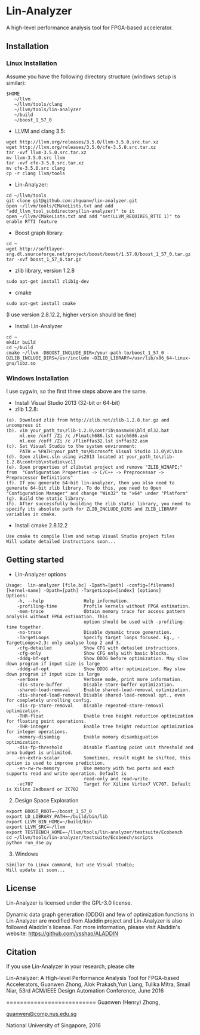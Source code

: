 # Lin-Analyzer

A high-level performance analysis tool for FPGA-based accelerator.

## Installation
### Linux Installation

Assume you have the following directory structure (windows setup is similar):
```
$HOME
   ~/llvm
   ~/llvm/tools/clang
   ~/llvm/tools/lin-analyzer
   ~/build
   ~/boost_1_57_0
```

* LLVM and clang 3.5: 

```
wget http://llvm.org/releases/3.5.0/llvm-3.5.0.src.tar.xz
wget http://llvm.org/releases/3.5.0/cfe-3.5.0.src.tar.xz
tar -xvf llvm-3.5.0.src.tar.xz
mv llvm-3.5.0.src llvm
tar -xvf cfe-3.5.0.src.tar.xz
mv cfe-3.5.0.src clang
cp -r clang llvm/tools
```

* Lin-Analyzer:

```
cd ~/llvm/tools
git clone git@github.com:zhguanw/lin-analyzer.git
open ~/llvm/tools/CMakeLists.txt and add "add_llvm_tool_subdirectory(lin-analyzer)" to it
open ~/llvm/CMakeLists.txt and add "set(LLVM_REQUIRES_RTTI 1)" to enable RTTI feature
```

* Boost graph library: 

```
cd ~
wget http://softlayer-sng.dl.sourceforge.net/project/boost/boost/1.57.0/boost_1_57_0.tar.gz
tar -xvf boost_1_57_0.tar.gz
```

* zlib library, version 1.2.8

```
sudo apt-get install zlib1g-dev
```

* cmake

```
sudo apt-get install cmake
```
(I use version 2.8.12.2, higher version should be fine)

* Install Lin-Analyzer
```
cd ~
mkdir build
cd ~/build
cmake ~/llvm -DBOOST_INCLUDE_DIR=/your-path-to/boost_1_57_0 -DZLIB_INCLUDE_DIRS=/usr/include -DZLIB_LIBRARY=/usr/lib/x86_64-linux-gnu/libz.so
```

### Windows Installation
I use cygwin, so the first three steps above are the same.

* Install Visual Studio 2013 (32-bit or 64-bit)
* zlib 1.2.8:
```
(a). Download zlib from http://zlib.net/zlib-1.2.8.tar.gz and uncompress it
(b). vim your_path_to\zlib-1.2.8\contrib\masmx86\bld_ml32.bat
     ml.exe /coff /Zi /c /Flmatch686.lst match686.asm
     ml.exe /coff /Zi /c /Flinffas32.lst inffas32.asm
(c). Set Visual Studio to the system environment:
     PATH = %PATH:your_path_to\Microsoft Visual Studio 13.0\VC\bin
(d). Open zlibvc.sln using vs2013 located at your_path_to\zlib-1.2.8\contrib\vstudio\vc11
(e). Open properties of zlibstat project and remove "ZLIB_WINAPI;" from  "Configuration Properties -> C/C++ -> Preprocessor -> Preprocessor Definitions"
(f). If you generate 64-bit lin-analyzer, then you also need to generate 64-bit zlib library. To do this, you need to Open "Configuration Manager" and change "Win32" to "x64" under "Platform"
(g). Build the static library. 
(h). After successfully building the zlib static library, you need to specify its absolute path for ZLIB_INCLUDE_DIRS and ZLIB_LIBRARY variables in cmake.
```

* Install cmake 2.8.12.2
```
Use cmake to compile llvm and setup Visual Studio project files
Will update detailed instructions soon...
```

## Getting started
* Lin-Analyzer options
```
Usage:	lin-analyzer [file.bc] -Ipath=[path] -config=[filename] [kernel-name] -Opath=[path] -TargetLoops=[index] [options]
Options:
	-h, --help               Help information.
	-profiling-time          Profile kernels without FPGA estimation.
	-mem-trace               Obtain memory trace for access pattern analysis without FPGA estimation. This
	                         option should be used with -profiling-time together.
	-no-trace                Disable dynamic trace generation.
	-TargetLoops             Specify target loops focused. Eg., -TargetLoops=2,3: only analyse loop 2 and 3.
	-cfg-detailed            Show CFG with detailed instructions.
	-cfg-only                Show CFG only with basic blocks.
	-dddg-bf-opt             Show DDDG before optimization. May slow down program if input size is large
	-dddg-af-opt             Show DDDG after optimization. May slow down program if input size is large
	-verbose                 Verbose mode, print more information.
	-dis-store-buffer        Disable store-buffer optimization.
	-shared-load-removal     Enable shared-load-removal optimization.
	-dis-shared-load-removal Disable shared-load-removal opt., even for completely unrolling config.
	-dis-rp-store-removal    Disable repeated-store-removal optimization.
	-THR-float               Enable tree height reduction optimization for floating point operations.
	-THR-integer             Enable tree height reduction optimization for integer operations.
	-memory-disambig         Enable memory disambiguation optimization.
	-dis-fp-threshold        Disable floating point unit threshold and area budget is unlimited.
	-en-extra-scalar         Sometimes, result might be shifted, this option is used to improve prediction.
	-en-rw-rw-memory         Use memory with two ports and each supports read and write operation. Default is
	                         read-only and read-write.
	-vc707                   Target for Xilinx Virtex7 VC707. Default is Xilinx Zedboard or ZC702
```

2. Design Space Exploration
```
export BOOST_ROOT=~/boost_1_57_0
export LD_LIBRARY_PATH=~/build/bin/lib
export LLVM_BIN_HOME=~/build/bin
export LLVM_SRC=~/llvm
export TESTBENCH_HOME=~/llvm/tools/lin-analyzer/testsuite/Ecobench
cd ~/llvm/tools/lin-analyzer/testsuite/Ecobench/scripts
python run_dse.py
```

3. Windows
```
Similar to Linux command, but use Visual Studio;
Will update it soon...
```

## License

Lin-Analyzer is licensed under the GPL-3.0 license.

Dynamic data graph generation (DDDG) and few of optimization functions in Lin-Analyzer are modified from Aladdin project and Lin-Analyzer is also followed Aladdin's license. For more information, please visit Aladdin's website: https://github.com/ysshao/ALADDIN

## Citation

If you use Lin-Analyzer in your research, please cite

Lin-Analyzer: A High-level Performance Analysis Tool for FPGA-based Accelerators,
Guanwen Zhong, Alok Prakash,Yun Liang, Tulika Mitra, Smail Niar,
53rd ACM/IEEE Design Automation Conference, June 2016

==========================
Guanwen (Henry) Zhong,

guanwen@comp.nus.edu.sg

National University of Singapore, 2016
